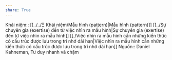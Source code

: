 ```yaml
---
share: True
---
```

Khái niệm:: [[../../Ξ Khái niệm/Mẫu hình (pattern)|Mẫu hình (pattern)]]
[[../Sự chuyên gia (exertise) đến từ việc nhìn ra mẫu hình|Sự chuyên gia (exertise) đến từ việc nhìn ra mẫu hình]]
[[./Việc nhìn ra mẫu hình cần những kiến thức có cấu trúc được lưu trong trí nhớ dài hạn|Việc nhìn ra mẫu hình cần những kiến thức có cấu trúc được lưu trong trí nhớ dài hạn]] 
Nguồn:: Daniel Kahneman, Tư duy nhanh và chậm